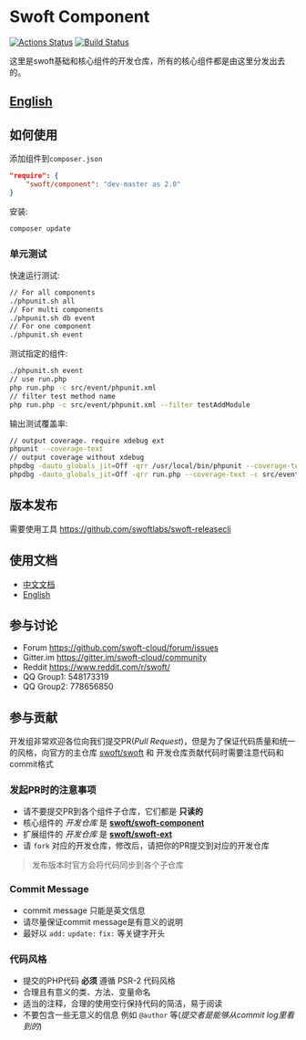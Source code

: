 # Swoft Component

[![Actions Status](https://github.com/swoft-cloud/swoft-component/workflows/Unit-tests/badge.svg)](https://github.com/swoft-cloud/swoft-component/actions)
[![Build Status](https://travis-ci.org/swoft-cloud/swoft-component.svg?branch=master)](https://travis-ci.org/swoft-cloud/swoft-component)

这里是swoft基础和核心组件的开发仓库，所有的核心组件都是由这里分发出去的。

## [English](README.md)

## 如何使用

添加组件到`composer.json`

```json
"require": {
    "swoft/component": "dev-master as 2.0"
}
```

安装:

```bash
composer update
```

### 单元测试

快速运行测试:

```bash
// For all components
./phpunit.sh all
// For multi components
./phpunit.sh db event
// For one component
./phpunit.sh event
```

测试指定的组件:

```bash
./phpunit.sh event
// use run.php
php run.php -c src/event/phpunit.xml
// filter test method name
php run.php -c src/event/phpunit.xml --filter testAddModule
```

输出测试覆盖率:

```bash
// output coverage. require xdebug ext
phpunit --coverage-text
// output coverage without xdebug
phpdbg -dauto_globals_jit=Off -qrr /usr/local/bin/phpunit --coverage-text
phpdbg -dauto_globals_jit=Off -qrr run.php --coverage-text -c src/event/phpunit.xml
```

## 版本发布

需要使用工具 https://github.com/swoftlabs/swoft-releasecli

## 使用文档

- [中文文档](https://www.swoft.org/docs)
- [English](https://en.swoft.org/docs)

## 参与讨论

- Forum https://github.com/swoft-cloud/forum/issues
- Gitter.im https://gitter.im/swoft-cloud/community
- Reddit https://www.reddit.com/r/swoft/
- QQ Group1: 548173319      
- QQ Group2: 778656850

## 参与贡献

开发组非常欢迎各位向我们提交PR(_Pull Request_)，但是为了保证代码质量和统一的风格，向官方的主仓库 [swoft/swoft](https://github.com/swoft-cloud/swoft) 和 开发仓库贡献代码时需要注意代码和commit格式

### 发起PR时的注意事项

- 请不要提交PR到各个组件子仓库，它们都是 **只读的**
- 核心组件的 _开发仓库_ 是 **[swoft/swoft-component][core]**
- 扩展组件的 _开发仓库_ 是 **[swoft/swoft-ext][ext]**
- 请 `fork` 对应的开发仓库，修改后，请把你的PR提交到对应的开发仓库

> 发布版本时官方会将代码同步到各个子仓库
### Commit Message

- commit message 只能是英文信息
- 请尽量保证commit message是有意义的说明
- 最好以 `add:` `update:` `fix:` 等关键字开头

### 代码风格

- 提交的PHP代码 **必须** 遵循 PSR-2 代码风格
- 合理且有意义的类、方法、变量命名
- 适当的注释，合理的使用空行保持代码的简洁，易于阅读
- 不要包含一些无意义的信息 例如 `@author` 等(_提交者是能够从commit log里看到的_)


[core]: https://github.com/swoft-cloud/swoft-component
[ext]: https://github.com/swoft-cloud/swoft-ext
